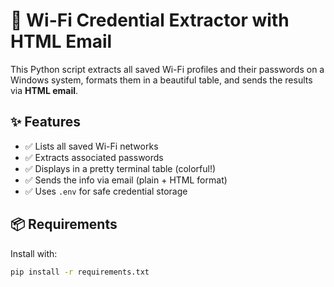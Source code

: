 # 📶 Wi-Fi Credential Extractor with HTML Email

This Python script extracts all saved Wi-Fi profiles and their passwords on a Windows system, formats them in a beautiful table, and sends the results via **HTML email**.

## ✨ Features

- ✅ Lists all saved Wi-Fi networks
- ✅ Extracts associated passwords
- ✅ Displays in a pretty terminal table (colorful!)
- ✅ Sends the info via email (plain + HTML format)
- ✅ Uses `.env` for safe credential storage

## 📦 Requirements

Install with:

```bash
pip install -r requirements.txt
